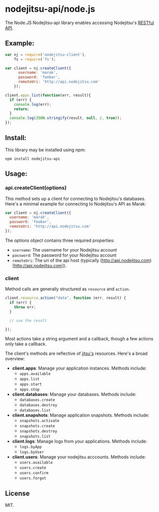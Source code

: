 # nodejitsu-api/node.js

The Node.JS Nodejitsu-api library enables accessing Nodejitsu's [RESTful API](https://github.com/nodejitsu/handbook/tree/master/API.md).

## Example:

```js
var nj = require('nodejitsu-client'),
    fs = require('fs');

var client = nj.createClient({
      username: 'marak',
      password: 'foobar',
      remoteUri: 'http://api.nodejitsu.com'
    });

client.apps.list(function(err, result){
  if (err) {
    console.log(err);
    return;
  }
  console.log(JSON.stringify(result, null, 2, true));
});
```

## Install:

This library may be installed using npm:

    npm install nodejitsu-api

## Usage:


### api.createClient(options)

This method sets up a client for connecting to Nodejitsu's databases. Here's a minimal example for connecting to Nodejitsu's API as Marak:

``` js
var client = nj.createClient({
  username: 'marak',
  password: 'foobar',
  remoteUri: 'http://api.nodejitsu.com'
});
```

The options object contains three required properties:

* `username`: The username for your Nodejitsu account
* `password`: The password for your Nodejitsu account
* `remoteUri`: The uri of the api host (typically (http://api.nodejitsu.com)[http://api.nodejitsu.com]).


### client

Method calls are generally structured as `resource` and `action`.

``` js
client.resource.action("data", function (err, result) {
  if (err) {
    throw err;
  }

  // use the result

});
```

Most actions take a string argument and a callback, though a few actions only take a callback.

The client's methods are reflective of [jitsu's](https://github.com/nodejitsu/jitsu) resources. Here's a broad overview:

* **client.apps**: Manage your application instances. Methods include:
    * `apps.available`
    * `apps.list`
    * `apps.start`
    * `apps.stop`
* **client.databases**: Manage your databases. Methods include:
    * `databases.create`
    * `databases.destroy`
    * `databases.list`
* **client.snapshots**: Manage application snapshots. Methods include:
    * `snapshots.activate`
    * `snapshots.create`
    * `snapshots.destroy`
    * `snapshots.list`
* **client.logs**: Manage logs from your applications. Methods include:
    * `logs.byApp`
    * `logs.byUser`
* **client.users**: Manage your nodejitsu acccounts. Methods include:
    * `users.available`
    * `users.create`
    * `users.confirm`
    * `users.forgot`

## License

MIT.
